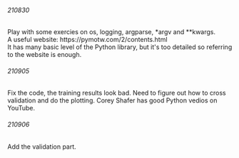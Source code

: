 ###### 210830

<p>
  Play with some exercies on os, logging, argparse, *argv and **kwargs.<br>
  A useful website: https://pymotw.com/2/contents.html <br>
  It has many basic level of the Python library, but it's too detailed so referring to the website is enough.
</p>


###### 210905

<p>
  Fix the code, the training results look bad.
  Need to figure out how to cross validation and do the plotting.
  Corey Shafer has good Python vedios on YouTube.
</p>


###### 210906

<p>
  Add the validation part.
</p>


